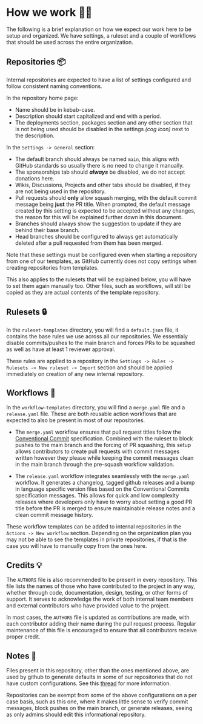 # How we work 💼🔌

The following is a brief explanation on how we expect our work here to be setup and organized. We have settings, a ruleset and a couple of workflows that should be used across the entire organization.

## Repositories 📦

Internal repositories are expected to have a list of settings configured and follow consistent naming conventions.

In the repository home page:

- Name should be in kebab-case.
- Description should start capitalized and end with a period.
- The deployments section, packages section and any other section that is not being used should be disabled in the settings _(cog icon)_ next to the description.

In the `Settings -> General` section:

- The default branch should always be named `main`, this aligns with GitHub standards so usually there is no need to change it manually.
- The sponsorships tab should **_always_** be disabled, we do not accept donations here.
- Wikis, Discussions, Projects and other tabs should be disabled, if they are not being used in the repository.
- Pull requests should **only** allow squash merging, with the default commit message being **just** the PR title. When prompted, the   default message created by this setting is expected to be accepted without any changes, the reason for this will be explained further down in this document.
- Branches should always show the suggestion to update if they are behind their base branch.
- Head branches should be configured to always get automatically deleted after a pull requested from them has been merged.

Note that these settings must be configured even when starting a repository from one of our templates, as GitHub currently does not copy settings when creating repositories from templates.

This also applies to the rulesets that will be explained below, you will have to set them again manually too. Other files, such as workflows, will still be copied as they are actual contents of the template repository.

## Rulesets 🔒

In the `ruleset-templates` directory, you will find a `default.json` file, it contains the base rules we use across all our repositories. We essentialy disable commits/pushes to the main branch and forces PRs to be squashed as well as have at least 1 reviewer approval.

These rules are applied to a repository in the `Settings -> Rules -> Rulesets -> New ruleset -> Import` section and should be applied immediately on creation of any new internal repository.

## Workflows 🚧

In the `workflow-templates` directory, you will find a `merge.yaml` file and a `release.yaml` file. These are both reusable action workflows that are expected to also be present in most of our repositories.

- The `merge.yaml` workflow ensures that pull request titles follow the [Conventional Commit](https://www.conventionalcommits.org) specification. Combined with the ruleset to block pushes to the main branch and the forcing of PR squashing, this setup allows contributors to create pull requests with commit messages written however they please while keeping the commit messages clean in the main branch through the pre-squash workflow validation.

- The `release.yaml` workflow integrates seamlessly with the `merge.yaml` workflow. It generates a changelog, tagged github releases and a bump in language specific version files based on the Conventional Commits specification messages. This allows for quick and low complexity releases where developers only have to worry about setting a good PR title before the PR is merged to ensure maintainable release notes and a clean commit message history.

These workflow templates can be added to internal repositories in the `Actions -> New workflow` section. Depending on the organization plan you may not be able to see the templates in private repositories, if that is the case you will have to manually copy from the ones here.

## Credits 💡

The `AUTHORS` file is also recommended to be present in every repository. This file lists the names of those who have contributed to the project in any way, whether through code, documentation, design, testing, or other forms of support. It serves to acknowledge the work of both internal team members and external contributors who have provided value to the project.

In most cases, the `AUTHORS` file is updated as contributions are made, with each contributor adding their name during the pull request process. Regular maintenance of this file is encouraged to ensure that all contributors receive proper credit.

## Notes 📝

Files present in this repository, other than the ones mentioned above, are used by github to generate defaults in some of our repositories that do not have custom configurations. See this [thread](https://stackoverflow.com/questions/60507097) for more information.

Repositories can be exempt from some of the above configurations on a per case basis, such as this one, where it makes little sense to verify commit messages, block pushes on the main branch, or generate releases, seeing as only admins should edit this informational repository.
